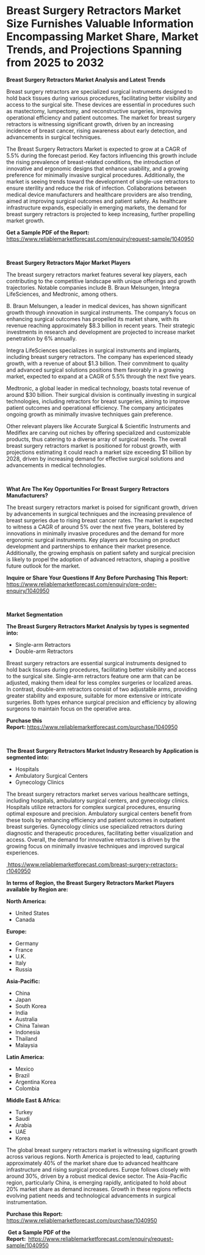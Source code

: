 <p><h1>Breast Surgery Retractors Market Size Furnishes Valuable Information Encompassing Market Share, Market Trends, and Projections Spanning from 2025 to 2032</h1></p><p><strong>Breast Surgery Retractors Market Analysis and Latest Trends</strong></p>
<p><p>Breast surgery retractors are specialized surgical instruments designed to hold back tissues during various procedures, facilitating better visibility and access to the surgical site. These devices are essential in procedures such as mastectomy, lumpectomy, and reconstructive surgeries, improving operational efficiency and patient outcomes. The market for breast surgery retractors is witnessing significant growth, driven by an increasing incidence of breast cancer, rising awareness about early detection, and advancements in surgical techniques.</p><p>The Breast Surgery Retractors Market is expected to grow at a CAGR of 5.5% during the forecast period. Key factors influencing this growth include the rising prevalence of breast-related conditions, the introduction of innovative and ergonomic designs that enhance usability, and a growing preference for minimally invasive surgical procedures. Additionally, the market is seeing trends toward the development of single-use retractors to ensure sterility and reduce the risk of infection. Collaborations between medical device manufacturers and healthcare providers are also trending, aimed at improving surgical outcomes and patient safety. As healthcare infrastructure expands, especially in emerging markets, the demand for breast surgery retractors is projected to keep increasing, further propelling market growth.</p></p>
<p><strong>Get a Sample PDF of the Report:&nbsp;</strong> <a href="https://www.reliablemarketforecast.com/enquiry/request-sample/1040950?utm_campaign=3491&utm_medium=2&utm_source=Github&utm_content=ia&utm_term=13042025&utm_id=breast-surgery-retractors">https://www.reliablemarketforecast.com/enquiry/request-sample/1040950</a></p>
<p>&nbsp;</p>
<p><strong>Breast Surgery Retractors Major Market Players</strong></p>
<p><p>The breast surgery retractors market features several key players, each contributing to the competitive landscape with unique offerings and growth trajectories. Notable companies include B. Braun Melsungen, Integra LifeSciences, and Medtronic, among others.</p><p>B. Braun Melsungen, a leader in medical devices, has shown significant growth through innovation in surgical instruments. The company’s focus on enhancing surgical outcomes has propelled its market share, with its revenue reaching approximately $8.3 billion in recent years. Their strategic investments in research and development are projected to increase market penetration by 6% annually.</p><p>Integra LifeSciences specializes in surgical instruments and implants, including breast surgery retractors. The company has experienced steady growth, with a revenue of about $1.3 billion. Their commitment to quality and advanced surgical solutions positions them favorably in a growing market, expected to expand at a CAGR of 5.5% through the next five years.</p><p>Medtronic, a global leader in medical technology, boasts total revenue of around $30 billion. Their surgical division is continually investing in surgical technologies, including retractors for breast surgeries, aiming to improve patient outcomes and operational efficiency. The company anticipates ongoing growth as minimally invasive techniques gain preference.</p><p>Other relevant players like Accurate Surgical & Scientific Instruments and Mediflex are carving out niches by offering specialized and customizable products, thus catering to a diverse array of surgical needs. The overall breast surgery retractors market is positioned for robust growth, with projections estimating it could reach a market size exceeding $1 billion by 2028, driven by increasing demand for effective surgical solutions and advancements in medical technologies.</p></p>
<p>&nbsp;</p>
<p><strong>What Are The Key Opportunities For Breast Surgery Retractors Manufacturers?</strong></p>
<p><p>The breast surgery retractors market is poised for significant growth, driven by advancements in surgical techniques and the increasing prevalence of breast surgeries due to rising breast cancer rates. The market is expected to witness a CAGR of around 5% over the next five years, bolstered by innovations in minimally invasive procedures and the demand for more ergonomic surgical instruments. Key players are focusing on product development and partnerships to enhance their market presence. Additionally, the growing emphasis on patient safety and surgical precision is likely to propel the adoption of advanced retractors, shaping a positive future outlook for the market.</p></p>
<p><strong>Inquire or Share Your Questions If Any Before Purchasing This Report:</strong> <a href="https://www.reliablemarketforecast.com/enquiry/pre-order-enquiry/1040950?utm_campaign=3491&utm_medium=2&utm_source=Github&utm_content=ia&utm_term=13042025&utm_id=breast-surgery-retractors">https://www.reliablemarketforecast.com/enquiry/pre-order-enquiry/1040950</a></p>
<p>&nbsp;</p>
<p><strong>Market Segmentation</strong></p>
<p><strong>The Breast Surgery Retractors Market Analysis by types is segmented into:</strong></p>
<p><ul><li>Single-arm Retractors</li><li>Double-arm Retractors</li></ul></p>
<p><p>Breast surgery retractors are essential surgical instruments designed to hold back tissues during procedures, facilitating better visibility and access to the surgical site. Single-arm retractors feature one arm that can be adjusted, making them ideal for less complex surgeries or localized areas. In contrast, double-arm retractors consist of two adjustable arms, providing greater stability and exposure, suitable for more extensive or intricate surgeries. Both types enhance surgical precision and efficiency by allowing surgeons to maintain focus on the operative area.</p></p>
<p><strong>Purchase this Report:&nbsp;</strong><a href="https://www.reliablemarketforecast.com/purchase/1040950?utm_campaign=3491&utm_medium=2&utm_source=Github&utm_content=ia&utm_term=13042025&utm_id=breast-surgery-retractors">https://www.reliablemarketforecast.com/purchase/1040950</a></p>
<p>&nbsp;</p>
<p><strong>The Breast Surgery Retractors Market Industry Research by Application is segmented into:</strong></p>
<p><ul><li>Hospitals</li><li>Ambulatory Surgical Centers</li><li>Gynecology Clinics</li></ul></p>
<p><p>The breast surgery retractors market serves various healthcare settings, including hospitals, ambulatory surgical centers, and gynecology clinics. Hospitals utilize retractors for complex surgical procedures, ensuring optimal exposure and precision. Ambulatory surgical centers benefit from these tools by enhancing efficiency and patient outcomes in outpatient breast surgeries. Gynecology clinics use specialized retractors during diagnostic and therapeutic procedures, facilitating better visualization and access. Overall, the demand for innovative retractors is driven by the growing focus on minimally invasive techniques and improved surgical experiences.</p></p>
<p><a href="https://www.reliablemarketforecast.com/breast-surgery-retractors-r1040950?utm_campaign=3491&utm_medium=2&utm_source=Github&utm_content=ia&utm_term=13042025&utm_id=breast-surgery-retractors">&nbsp;https://www.reliablemarketforecast.com/breast-surgery-retractors-r1040950</a></p>
<p><strong>In terms of Region, the Breast Surgery Retractors Market Players available by Region are:</strong></p>
<p>
    <p> <strong> North America: </strong>
        <ul>
            <li>United States</li>
            <li>Canada</li>
        </ul>
        </p> 
    <p> <strong> Europe: </strong>
        <ul>
            <li>Germany</li>
            <li>France</li>
            <li>U.K.</li>
            <li>Italy</li>
            <li>Russia</li>
        </ul>
        </p> 
    <p> <strong> Asia-Pacific: </strong>
        <ul>
            <li>China</li>
            <li>Japan</li>
            <li>South Korea</li>
            <li>India</li>
            <li>Australia</li>
            <li>China Taiwan</li>
            <li>Indonesia</li>
            <li>Thailand</li>
            <li>Malaysia</li>
        </ul>
        </p> 
    <p> <strong> Latin America: </strong>
        <ul>
            <li>Mexico</li>
            <li>Brazil</li>
            <li>Argentina Korea</li>
            <li>Colombia</li>
        </ul>
        </p> 
    <p> <strong> Middle East & Africa: </strong>
        <ul>
            <li>Turkey</li>
            <li>Saudi</li>
            <li>Arabia</li>
            <li>UAE</li>
            <li>Korea</li>
        </ul>
    </p>
    </p>
<p><p>The global breast surgery retractors market is witnessing significant growth across various regions. North America is projected to lead, capturing approximately 40% of the market share due to advanced healthcare infrastructure and rising surgical procedures. Europe follows closely with around 30%, driven by a robust medical device sector. The Asia-Pacific region, particularly China, is emerging rapidly, anticipated to hold about 20% market share as demand increases. Growth in these regions reflects evolving patient needs and technological advancements in surgical instrumentation.</p></p>
<p><strong>Purchase this Report: </strong><a href="https://www.reliablemarketforecast.com/purchase/1040950?utm_campaign=3491&utm_medium=2&utm_source=Github&utm_content=ia&utm_term=13042025&utm_id=breast-surgery-retractors">https://www.reliablemarketforecast.com/purchase/1040950</a></p>
<p>&nbsp;<strong>Get a Sample PDF of the Report:&nbsp;&nbsp;</strong><a href="https://www.reliablemarketforecast.com/enquiry/request-sample/1040950?utm_campaign=3491&utm_medium=2&utm_source=Github&utm_content=ia&utm_term=13042025&utm_id=breast-surgery-retractors">https://www.reliablemarketforecast.com/enquiry/request-sample/1040950</a></p>
<p><strong></strong></p>
<p><p></p><p></p><p></p></p>
